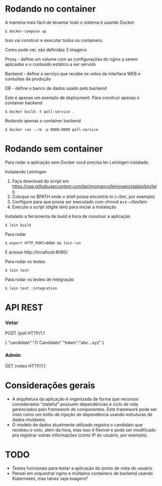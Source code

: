 # Rodando no container

A maneira mais fácil de levantar todo o sistema é usando Docker.

	$ docker-compose up

Isso vai construir e executar todos os containers.

Como pode ver, são definidas 3 imagens

Proxy - define um volume com as configurações do nginx a serem aplicadas e o conteúdo estático a ser servido

Backend - define o serviço que recebe os votos da interface WEB e consultas da produção

DB - define o banco de dados usado pelo backend

Este é apenas um exemplo de deployment. Para construir apenas o container backend

	$ docker build -t poll-service .

Rodando apenas o container backend

	$ docker run --rm -p 8080:8080 poll-service

# Rodando sem container

Para rodar a aplicação sem Docker você precisa ter *Leiningen* instalado.

Instalando Leiningen

1. Faça download do script em https://raw.githubusercontent.com/technomancy/leiningen/stable/bin/lein
2. Coloque no $PATH onde o shell possa encontrá-lo (~/bin, por exemplo)
3. Configure para que possa ser executado com chmod a+x ~/bin/lein
4. Execute o script (digite lein) para iniciar a instalação

Instalado a ferramenta de build é hora de construir a aplicação

	$ lein build

Para rodar

	$ export HTTP_PORT=8080 && lein run

E acesse http://localhost:8080/

Para rodar os testes

	$ lein test

Para rodar os testes de integração

	$ lein test :integration

# API REST

### Votar
POST /poll HTTP/1.1

{
  "candidate":"O Candidato"
  "token":"abc...xyz"
}

### Admin
GET /votes HTTP/1.1

# Considerações gerais

+ A arquitetura da aplicação é organizada de forma que recursos considerados “stateful” possuem dependências e ciclo de vida gerenciados pelo framework de componentes. Este framework pode ser visto como um estilo de injeção de dependência usando estruturas de dados imutáveis.
+ O modelo de dados atualmente utilizado registra o candidato que recebeu o voto, além da hora, mas isso é flexível e pode ser modificado pra registrar outras informações (como IP do usuário, por exemplo).

# TODO

+ Testes funcionais para testar a aplicação do ponto de vista do usuário
+ Pensei em orquestrar nginx e múltiplos containers de backend usando Kubernetes, mas talvez seja exagero?
